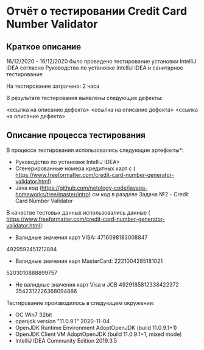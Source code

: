 # Отчёт о тестировании Credit Card Number Validator
## Краткое описание
16/12/2020 - 16/12/2020 было проведено тестирование установки IntelliJ IDEA согласно Руководство по установке IntelliJ IDEA и санитарное тестирование  

На тестирование затрачено: 2 часа

В результате тестирования выявлены следующие дефекты:

<ссылка на описание дефекта>
<ссылка на описание дефекта>
<ссылка на описание дефекта>
## Описание процесса тестирования
В процессе тестирования использовались следующие артефакты*:

* Руководство по установке IntelliJ IDEA>
* Сгенерированные номера кредитных карт с  ( https://www.freeformatter.com/credit-card-number-generator-validator.html)
* Java код (https://github.com/netology-code/javaqa-homeworks/tree/master/intro) см код в разделе Задача №2 - Credit Card Number Validator

В качестве тестовых данных использовались данные ( https://www.freeformatter.com/credit-card-number-generator-validator.html):

* Валидные значения карт VISA:
4716098183008847

4929592451212894
* Валидные значения карт MasterCard:
2221004285181021

5203010888899757

* Не валидные значения карт Visa и JCB
4929185812338422372
3542312226368094886


Тестирование производилось в следующем окружении:

* ОС Win7 32bit
* openjdk version "11.0.9.1" 2020-11-04
* OpenJDK Runtime Environment AdoptOpenJDK (build 11.0.9.1+1)
* OpenJDK Client VM AdoptOpenJDK (build 11.0.9.1+1, mixed mode)
* IntelliJ IDEA Community Edition 2019.3.5